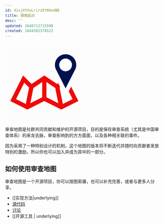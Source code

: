 ```yaml
---
id: 4isjXYVuLrirzEY6HxdBE
title: 探索起点
desc: ''
updated: 1646712715590
created: 1644382378522
---
```


![](/assets/images/logo.png)

审查地图是社群共同贡献和维护的开源项目，目的是保存审查系统（尤其是中国审查体系）的来龙去脉，审查影响到的方方面面，以及各种相关联的事件。

因为采用了一种特别设计的机制，这个地图的版本将不断迭代并随时向贡献者发放特别的激励，所以你也可以加入并成为其中的一部分。

## 如何使用审查地图

审查地图是一个开源项目，你可以按图索骥，也可以补充完善，或者与更多人分享。

- [[实现方法|underlying]]     
- [源代码](https://github.com/China-Digital-Times-CDT/censorshipgraph)
- [讨论](https://github.com/China-Digital-Times-CDT/censorshipgraph/issues)
- [[开源工具 | underlying]]
